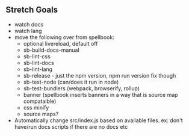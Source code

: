 ## Stretch Goals
* watch docs
* watch lang
* move the following over from spellbook:
  * optional livereload, default off
  * sb-build-docs-manual
  * sb-lint-css
  * sb-lint-docs
  * sb-lint-lang
  * sb-release - just the npm version, npm run version fix though
  * sb-test-node (can/does it run in node)
  * sb-test-bundlers (webpack, browserify, rollup)
  * banner (spellbook inserts banners in a way that is source map compataible)
  * css minify
  * source maps?
* Automatically change src/index.js based on available files. ex: don't have/run docs scripts if there are no docs etc
